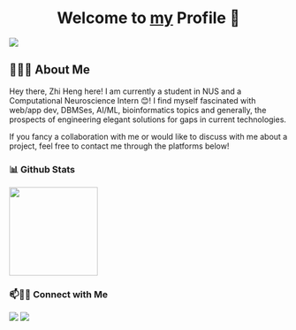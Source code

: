 <p align="center">
  <h1 align="center">Welcome to <a href="https://github.com/quek-zhiheng">my</a> Profile 👋</h1>
</p>

<a align="left" href="https://github.com/DenverCoder1/readme-typing-svg"><img src="https://readme-typing-svg.herokuapp.com?&font=IBM+Plex+Sans&color=F72EE2&size=25&lines=Welcome+to+my+Github+Profile!;I'm+a+Bioinformatician+:)));I'm+a+Data+Engineer+:)));I'm+a+Software+Engineer+:)))" /></a>

<h2> 👨🏻‍💻 About Me </h2>

Hey there, Zhi Heng here! I am currently a student in NUS and a Computational Neuroscience Intern 😊! I find myself fascinated with web/app dev, DBMSes, AI/ML, bioinformatics topics and generally, the prospects of engineering elegant solutions for gaps in current technologies.

If you fancy a collaboration with me or would like to discuss with me about a project, feel free to contact me through the platforms below!


<h3> 📊 Github Stats </h3>
<p align="left">
  <a href="https://github.com/quek-zhiheng">
    <img height="160em" src="https://github-readme-stats-eight-theta.vercel.app/api?username=quek-zhiheng&show_icons=true&theme=radical&include_all_commits=true&count_private=true"/>
  </a>
</p>

### 📫🤝🏻 Connect with Me

[<img src='https://img.shields.io/badge/LinkedIn-0077B5?style=for-the-badge&logo=linkedin&logoColor=white'>](https://www.linkedin.com/in/quekzhiheng/) [<img src='https://img.shields.io/badge/Gmail-D14836?style=for-the-badge&logo=gmail&logoColor=white'>](mailto:quek_zhiheng@u.nus.edu)

